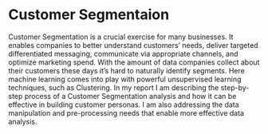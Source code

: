 # Customer Segmentaion
Customer Segmentation is a crucial exercise for many businesses. It enables companies to better understand customers’ needs, deliver targeted differentiated messaging, communicate via appropriate channels, and optimize marketing spend. With the amount of data companies collect about their customers these days it’s hard to naturally identify segments. Here machine learning comes into play with powerful unsupervised learning techniques, such as Clustering. In my report I am describing the step-by-step process of a Customer Segmentation analysis and how it can be effective in building customer personas. I am also addressing the data manipulation and pre-processing needs that enable more effective data analysis.
